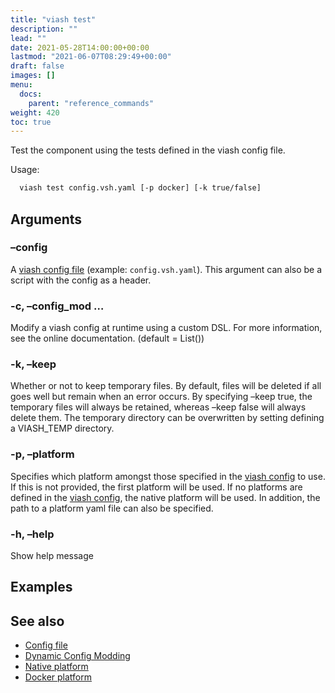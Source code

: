 ```yaml
---
title: "viash test"
description: ""
lead: ""
date: 2021-05-28T14:00:00+00:00
lastmod: "2021-06-07T08:29:49+00:00"
draft: false
images: []
menu:
  docs:
    parent: "reference_commands"
weight: 420
toc: true
---
```




Test the component using the tests defined in the viash config file.

Usage:

``` bash
  viash test config.vsh.yaml [-p docker] [-k true/false]
```

## Arguments

### –config

A [viash config file](/docs/reference_config/config) (example:
`config.vsh.yaml`). This argument can also be a script with the config
as a header.

### -c, –config\_mod <arg>…

Modify a viash config at runtime using a custom DSL. For more
information, see the online documentation. (default = List())

### -k, –keep <arg>

Whether or not to keep temporary files. By default, files will be
deleted if all goes well but remain when an error occurs. By specifying
–keep true, the temporary files will always be retained, whereas –keep
false will always delete them. The temporary directory can be
overwritten by setting defining a VIASH\_TEMP directory.

### -p, –platform <arg>

Specifies which platform amongst those specified in the [viash
config](/docs/reference_config/config) to use. If this is not provided,
the first platform will be used. If no platforms are defined in the
[viash config](/docs/reference_config/config), the native platform will
be used. In addition, the path to a platform yaml file can also be
specified.

### -h, –help

Show help message

## Examples

## See also

-   [Config file](/docs/reference_config/config)
-   [Dynamic Config Modding](/docs/reference_config/config_mods)
-   [Native platform](/docs/reference_config/platform-native)
-   [Docker platform](/docs/reference_config/platform-docker)
